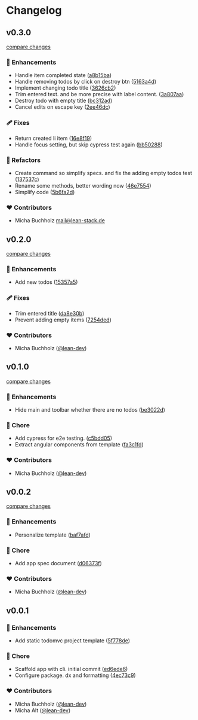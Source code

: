# Changelog


## v0.3.0

[compare changes](https://github.com/lean-ng/sample-todomvc/compare/v0.2.0...v0.3.0)


### 🚀 Enhancements

  - Handle item completed state ([a8b15ba](https://github.com/lean-ng/sample-todomvc/commit/a8b15ba))
  - Handle removing todos by click on destroy btn ([5163a4d](https://github.com/lean-ng/sample-todomvc/commit/5163a4d))
  - Implement changing todo title ([3626cb2](https://github.com/lean-ng/sample-todomvc/commit/3626cb2))
  - Trim entered text. and be more precise with label content. ([3a807aa](https://github.com/lean-ng/sample-todomvc/commit/3a807aa))
  - Destroy todo with empty title ([bc312ad](https://github.com/lean-ng/sample-todomvc/commit/bc312ad))
  - Cancel edits on escape key ([2ee46dc](https://github.com/lean-ng/sample-todomvc/commit/2ee46dc))

### 🩹 Fixes

  - Return created li item ([16e8f19](https://github.com/lean-ng/sample-todomvc/commit/16e8f19))
  - Handle focus setting, but skip cypress test again ([bb50288](https://github.com/lean-ng/sample-todomvc/commit/bb50288))

### 💅 Refactors

  - Create command so simplify specs. and fix the adding empty todos test ([137537c](https://github.com/lean-ng/sample-todomvc/commit/137537c))
  - Rename some methods, better wording now ([46e7554](https://github.com/lean-ng/sample-todomvc/commit/46e7554))
  - Simplify code ([5b6fa2d](https://github.com/lean-ng/sample-todomvc/commit/5b6fa2d))

### ❤️  Contributors

- Micha Buchholz <mail@lean-stack.de>

## v0.2.0

[compare changes](https://github.com/lean-ng/sample-todomvc/compare/v0.1.0...v0.2.0)


### 🚀 Enhancements

  - Add new todos ([15357a5](https://github.com/lean-ng/sample-todomvc/commit/15357a5))

### 🩹 Fixes

  - Trim entered title ([da8e30b](https://github.com/lean-ng/sample-todomvc/commit/da8e30b))
  - Prevent adding empty items ([7254ded](https://github.com/lean-ng/sample-todomvc/commit/7254ded))

### ❤️  Contributors

- Micha Buchholz ([@lean-dev](http://github.com/lean-dev))

## v0.1.0

[compare changes](https://github.com/lean-ng/sample-todomvc/compare/v0.0.2...v0.1.0)


### 🚀 Enhancements

  - Hide main and toolbar whether there are no todos ([be3022d](https://github.com/lean-ng/sample-todomvc/commit/be3022d))

### 🏡 Chore

  - Add cypress for e2e testing. ([c5bdd05](https://github.com/lean-ng/sample-todomvc/commit/c5bdd05))
  - Extract angular components from template ([fa3c1fd](https://github.com/lean-ng/sample-todomvc/commit/fa3c1fd))

### ❤️  Contributors

- Micha Buchholz ([@lean-dev](http://github.com/lean-dev))

## v0.0.2

[compare changes](https://github.com/lean-ng/sample-todomvc/compare/v0.0.1...v0.0.2)


### 🚀 Enhancements

  - Personalize template ([baf7afd](https://github.com/lean-ng/sample-todomvc/commit/baf7afd))

### 🏡 Chore

  - Add app spec document ([d06373f](https://github.com/lean-ng/sample-todomvc/commit/d06373f))

### ❤️  Contributors

- Micha Buchholz ([@lean-dev](http://github.com/lean-dev))

## v0.0.1


### 🚀 Enhancements

  - Add static todomvc project template ([5f778de](https://github.com/lean-ng/sample-todomvc/commit/5f778de))

### 🏡 Chore

  - Scaffold app with cli. initial commit ([ed6ede6](https://github.com/lean-ng/sample-todomvc/commit/ed6ede6))
  - Configure package. dx and formatting ([4ec73c9](https://github.com/lean-ng/sample-todomvc/commit/4ec73c9))

### ❤️  Contributors

- Micha Buchholz ([@lean-dev](http://github.com/lean-dev))
- Micha Alt ([@lean-dev](http://github.com/lean-dev))

